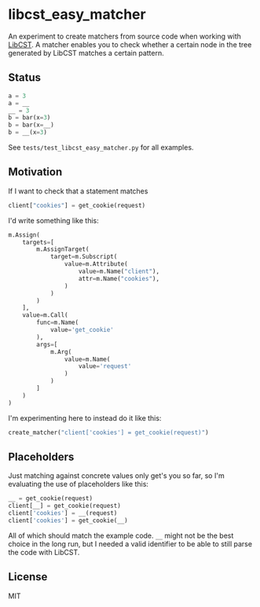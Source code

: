 # libcst_easy_matcher

An experiment to create matchers from source code when working with
[LibCST](https://libcst.readthedocs.io/). A matcher enables you to check
whether a certain node in the tree generated by LibCST matches a certain
pattern.

## Status

```python
a = 3
a = __
__ = 3
b = bar(x=3)
b = bar(x=__)
b = __(x=3)
```

See `tests/test_libcst_easy_matcher.py` for all examples.

## Motivation

If I want to check that a statement matches 

```python
client["cookies"] = get_cookie(request)
```

I'd write something like this:

```python
m.Assign(
    targets=[
        m.AssignTarget(
            target=m.Subscript(
                value=m.Attribute(
                    value=m.Name("client"),
                    attr=m.Name("cookies"),
                )
            )
        )
    ],
    value=m.Call(
        func=m.Name(
            value='get_cookie'
        ),
        args=[
            m.Arg(
                value=m.Name(
                    value='request'
                )
            )
        ]
    )
)
```

I'm experimenting here to instead do it like this: 

```python
create_matcher("client['cookies'] = get_cookie(request)")
```

## Placeholders

Just matching against concrete values only get's you so far, so I'm
evaluating the use of placeholders like this:

```python
__ = get_cookie(request)
client[__] = get_cookie(request)
client['cookies'] = __(request)
client['cookies'] = get_cookie(__)
```

All of which should match the example code. `__` might not be the best choice
in the long run, but I needed a valid identifier to be able to still parse
the code with LibCST.

## License

MIT